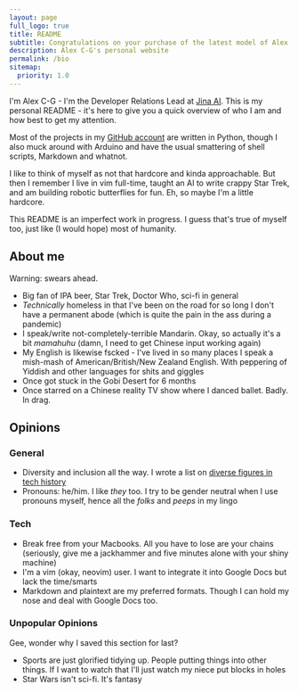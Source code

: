 ```yaml
---
layout: page
full_logo: true
title: README
subtitle: Congratulations on your purchase of the latest model of Alex C-G. Please enjoy this user manual
description: Alex C-G's personal website
permalink: /bio
sitemap:
  priority: 1.0
---
```

I'm Alex C-G - I'm the Developer Relations Lead at [Jina AI](https://github.com/jina-ai/jina/). This is my personal README - it's here to give you a quick overview of who I am and how best to get my attention.

Most of the projects in my [GitHub account](https://www.github.com/alexcg1) are written in Python, though I also muck around with Arduino and have the usual smattering of shell scripts, Markdown and whatnot.

I like to think of myself as not that hardcore and kinda approachable. But then I remember I live in vim full-time, taught an AI to write crappy Star Trek, and am building robotic butterflies for fun. Eh, so maybe I'm a little hardcore.

This README is an imperfect work in progress. I guess that's true of myself too, just like (I would hope) most of humanity.

## About me

Warning: swears ahead.

- Big fan of IPA beer, Star Trek, Doctor Who, sci-fi in general
- *Technically* homeless in that I've been on the road for so long I don't have a permanent abode (which is quite the pain in the ass during a pandemic)
- I speak/write not-completely-terrible Mandarin. Okay, so actually it's a bit *mamahuhu* (damn, I need to get Chinese input working again)
- My English is likewise fscked - I've lived in so many places I speak a mish-mash of American/British/New Zealand English. With peppering of Yiddish and other languages for shits and giggles
- Once got stuck in the Gobi Desert for 6 months
- Once starred on a Chinese reality TV show where I danced ballet. Badly. In drag.

## Opinions

### General

- Diversity and inclusion all the way. I wrote a list on [diverse figures in tech history](https://github.com/folkswhocode/awesome-diversity/blob/master/FIGURES.md)
- Pronouns: he/him. I like *they* too. I try to be gender neutral when I use pronouns myself, hence all the *folks* and *peeps* in my lingo

### Tech

- Break free from your Macbooks. All you have to lose are your chains (seriously, give me a jackhammer and five minutes alone with your shiny machine)
- I'm a vim (okay, neovim) user. I want to integrate it into Google Docs but lack the time/smarts
- Markdown and plaintext are my preferred formats. Though I can hold my nose and deal with Google Docs too.

### Unpopular Opinions

Gee, wonder why I saved this section for last?

- Sports are just glorified tidying up. People putting things into other things. If I want to watch that I'll just watch my niece put blocks in holes
- Star Wars isn't sci-fi. It's fantasy
<br>
<br>
<br>
<br>
<br>
<br>
<br>
